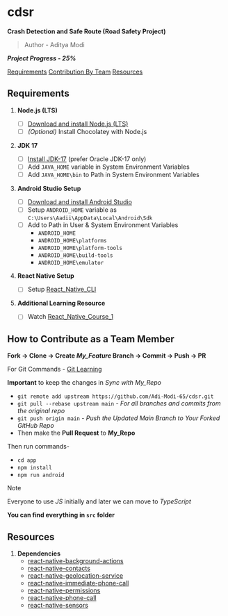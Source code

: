 # cdsr

**Crash Detection and Safe Route (Road Safety Project)**

> Author - Aditya Modi

**_Project Progress - 25%_**

[Requirements](#Requirements)
[Contribution By Team](#How-to-Contribute-as-a-Team-Member)
[Resources](#Resources)

## Requirements

1. **Node.js (LTS)**

   - [ ] [Download and install Node.js (LTS)](https://nodejs.org/en/download)
   - [ ] _(Optional)_ Install Chocolatey with Node.js

2. **JDK 17**

   - [ ] [Install JDK-17](https://www.oracle.com/java/technologies/javase/jdk17-archive-downloads.html) (prefer Oracle JDK-17 only)
   - [ ] Add `JAVA_HOME` variable in System Environment Variables
   - [ ] Add `JAVA_HOME\bin` to Path in System Environment Variables

3. **Android Studio Setup**

   - [ ] [Download and install Android Studio](https://developer.android.com/studio)
   - [ ] Setup `ANDROID_HOME` variable as `C:\Users\Aadii\AppData\Local\Android\Sdk`
   - [ ] Add to Path in User & System Environment Variables
     - `ANDROID_HOME`
     - `ANDROID_HOME\platforms`
     - `ANDROID_HOME\platform-tools`
     - `ANDROID_HOME\build-tools`
     - `ANDROID_HOME\emulator`

4. **React Native Setup**

   - [ ] Setup [React_Native_CLI](https://reactnative.dev/docs/getting-started-without-a-framework)

5. **Additional Learning Resource**
   - [ ] Watch [React_Native_Course_1](https://youtu.be/JKccS9k56_I?si=se3DYezYg3S4zoUm)

## How to Contribute as a Team Member

**Fork → Clone → Create _My_Feature_ Branch → Commit → Push → PR**

For Git Commands - [Git Learning](https://docs.google.com/document/d/1FV9Cnl3CyYi4dUOMgGdILIYHYvIetTWHpcDnNYWQpb0/edit?usp=sharing)

**Important** to keep the changes in _Sync with My_Repo_
- `git remote add upstream https://github.com/Adi-Modi-65/cdsr.git`
- `git pull --rebase upstream main` - _For all branches and commits from the original repo_
- `git push origin main` - _Push the Updated Main Branch to Your Forked GitHub Repo_
- Then make the **Pull Request** to **My_Repo**


Then run commands-
- `cd app`
- `npm install`
- `npm run android`

> [!Note]
> Everyone to use _JS_ initially and later we can move to _TypeScript_

**You can find everything in `src` folder**

## Resources

1. **Dependencies**
   - [react-native-background-actions](https://www.npmjs.com/package/react-native-background-actions)
   - [react-native-contacts](https://www.npmjs.com/package/react-native-contacts)
   - [react-native-geolocation-service](https://www.npmjs.com/package/react-native-geolocation-service)
   - [react-native-immediate-phone-call](https://github.com/wumke/react-native-immediate-phone-call)
   - [react-native-permissions](https://www.npmjs.com/package/react-native-permissions)
   - [react-native-phone-call](https://www.npmjs.com/package/react-native-phone-call)
   - [react-native-sensors](https://www.npmjs.com/package/react-native-sensors)
